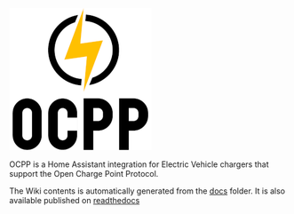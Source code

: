 <!-- This is top level document for the hitub Wiki -->

![OCPP](https://github.com/home-assistant/brands/raw/master/custom_integrations/ocpp/icon.png)

OCPP is a Home Assistant integration for Electric Vehicle chargers that support the Open Charge Point Protocol.

The Wiki contents is automatically generated from the [docs](https://github.com/lbbrhzn/ocpp/tree/main/docs) folder.
It is also available published on [readthedocs](https://home-assistant-ocpp.readthedocs.io)
